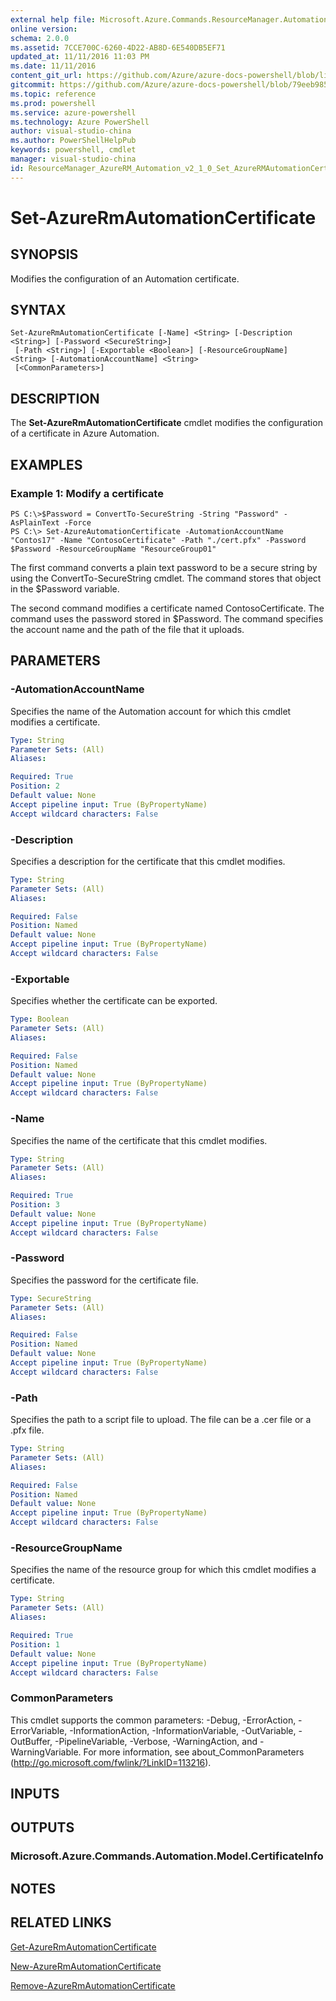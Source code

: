 ```yaml
---
external help file: Microsoft.Azure.Commands.ResourceManager.Automation.dll-Help.xml
online version: 
schema: 2.0.0
ms.assetid: 7CCE700C-6260-4D22-AB8D-6E540DB5EF71
updated_at: 11/11/2016 11:03 PM
ms.date: 11/11/2016
content_git_url: https://github.com/Azure/azure-docs-powershell/blob/live/azureps-cmdlets-docs/ResourceManager/AzureRM.Automation/v2.1.0/Set-AzureRMAutomationCertificate.md
gitcommit: https://github.com/Azure/azure-docs-powershell/blob/79eeb985ea480979357fb4695832a0c3d29a48bf/azureps-cmdlets-docs/ResourceManager/AzureRM.Automation/v2.1.0/Set-AzureRMAutomationCertificate.md
ms.topic: reference
ms.prod: powershell
ms.service: azure-powershell
ms.technology: Azure PowerShell
author: visual-studio-china
ms.author: PowerShellHelpPub
keywords: powershell, cmdlet
manager: visual-studio-china
id: ResourceManager_AzureRM_Automation_v2_1_0_Set_AzureRMAutomationCertificate_md
---
```


# Set-AzureRmAutomationCertificate

## SYNOPSIS
Modifies the configuration of an Automation certificate.

## SYNTAX

```
Set-AzureRmAutomationCertificate [-Name] <String> [-Description <String>] [-Password <SecureString>]
 [-Path <String>] [-Exportable <Boolean>] [-ResourceGroupName] <String> [-AutomationAccountName] <String>
 [<CommonParameters>]
```

## DESCRIPTION
The **Set-AzureRmAutomationCertificate** cmdlet modifies the configuration of a certificate in Azure Automation.

## EXAMPLES

### Example 1: Modify a certificate
```
PS C:\>$Password = ConvertTo-SecureString -String "Password" -AsPlainText -Force
PS C:\> Set-AzureAutomationCertificate -AutomationAccountName "Contos17" -Name "ContosoCertificate" -Path "./cert.pfx" -Password $Password -ResourceGroupName "ResourceGroup01"
```

The first command converts a plain text password to be a secure string by using the ConvertTo-SecureString cmdlet.
The command stores that object in the $Password variable.

The second command modifies a certificate named ContosoCertificate.
The command uses the password stored in $Password.
The command specifies the account name and the path of the file that it uploads.

## PARAMETERS

### -AutomationAccountName
Specifies the name of the Automation account for which this cmdlet modifies a certificate.

```yaml
Type: String
Parameter Sets: (All)
Aliases: 

Required: True
Position: 2
Default value: None
Accept pipeline input: True (ByPropertyName)
Accept wildcard characters: False
```

### -Description
Specifies a description for the certificate that this cmdlet modifies.

```yaml
Type: String
Parameter Sets: (All)
Aliases: 

Required: False
Position: Named
Default value: None
Accept pipeline input: True (ByPropertyName)
Accept wildcard characters: False
```

### -Exportable
Specifies whether the certificate can be exported.

```yaml
Type: Boolean
Parameter Sets: (All)
Aliases: 

Required: False
Position: Named
Default value: None
Accept pipeline input: True (ByPropertyName)
Accept wildcard characters: False
```

### -Name
Specifies the name of the certificate that this cmdlet modifies.

```yaml
Type: String
Parameter Sets: (All)
Aliases: 

Required: True
Position: 3
Default value: None
Accept pipeline input: True (ByPropertyName)
Accept wildcard characters: False
```

### -Password
Specifies the password for the certificate file.

```yaml
Type: SecureString
Parameter Sets: (All)
Aliases: 

Required: False
Position: Named
Default value: None
Accept pipeline input: True (ByPropertyName)
Accept wildcard characters: False
```

### -Path
Specifies the path to a script file to upload.
The file can be a .cer file or a .pfx file.

```yaml
Type: String
Parameter Sets: (All)
Aliases: 

Required: False
Position: Named
Default value: None
Accept pipeline input: True (ByPropertyName)
Accept wildcard characters: False
```

### -ResourceGroupName
Specifies the name of the resource group for which this cmdlet modifies a certificate.

```yaml
Type: String
Parameter Sets: (All)
Aliases: 

Required: True
Position: 1
Default value: None
Accept pipeline input: True (ByPropertyName)
Accept wildcard characters: False
```

### CommonParameters
This cmdlet supports the common parameters: -Debug, -ErrorAction, -ErrorVariable, -InformationAction, -InformationVariable, -OutVariable, -OutBuffer, -PipelineVariable, -Verbose, -WarningAction, and -WarningVariable. For more information, see about_CommonParameters (http://go.microsoft.com/fwlink/?LinkID=113216).

## INPUTS

## OUTPUTS

### Microsoft.Azure.Commands.Automation.Model.CertificateInfo

## NOTES

## RELATED LINKS

[Get-AzureRmAutomationCertificate](xref:ResourceManager/AzureRM.Automation/v2.1.0/Get-AzureRMAutomationCertificate.md)

[New-AzureRmAutomationCertificate](xref:ResourceManager/AzureRM.Automation/v2.1.0/New-AzureRMAutomationCertificate.md)

[Remove-AzureRmAutomationCertificate](xref:ResourceManager/AzureRM.Automation/v2.1.0/Remove-AzureRMAutomationCertificate.md)


